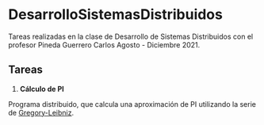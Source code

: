 # DesarrolloSistemasDistribuidos
Tareas realizadas en la clase de Desarrollo de Sistemas Distribuidos con el profesor Pineda Guerrero Carlos Agosto - Diciembre 2021.

## Tareas
1. **Cálculo de PI**

Programa distribuido, que calcula una aproximación de PI utilizando la serie de [Gregory-Leibniz](https://es.wikipedia.org/wiki/Serie_de_Leibniz).
